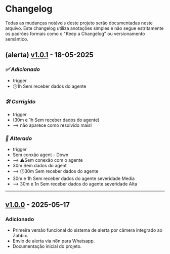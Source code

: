 # Changelog

Todas as mudanças notáveis deste projeto serão documentadas neste arquivo.
Este changelog utiliza anotações simples e não segue estritamente os padrões formais como o "Keep a Changelog" ou versionamento semântico.


## (alerta) [v1.0.1] - 18-05-2025

### *✅ Adicionado* 
- trigger
- 🕑1h Sem receber dados do agente

### *🛠️ Corrigido* 
- trigger
- (30m e 1h Sem receber dados do agente)
- --> não aparece como resolvido mais!

### *🔄 Alterado* 
- trigger
- Sem conxão agent - Down
- --> ⚠️Sem conexão com o agente
- 30m Sem dados do agent
- --> 🕑30m Sem receber dados do agente
- 30m e 1h Sem receber dados do agente severidade Media
- --> 30m e 1n Sem receber dados do agente severidade Alta

<!-- Links para as tags -->
[v1.0.1]: https://github.com/jhonyti/zabbix-cam-alert/releases/tag/v1.0.1

---

## [v1.0.0] - 2025-05-17

### Adicionado
- Primeira versão funcional do sistema de alerta por câmera integrado ao Zabbix.
- Envio de alerta via n8n para Whatsapp. 
- Documentação inicial do projeto.

<!-- Links para as tags -->
[v1.0.0]: https://github.com/jhonyti/zabbix-cam-alert/releases/tag/v1.0.0

